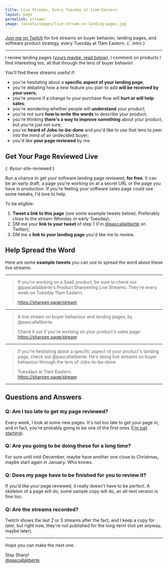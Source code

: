 ```yaml
---
title: Live Streams, Every Tuesday at 11am Eastern
layout: page
permalink: stream/
image: /assets/images/live-stream-on-landing-pages.jpg
---
```


[Join me on Twitch](https://twitch.tv/pascallaliberte) for live streams on buyer behavior, landing pages, and software product strategy, every Tuesday at 11am Eastern.
{: .intro }

---

I review landing pages ([yours maybe, read below](#your-site-reviewed)), I comment on products I find interesting too, all that through the lens of buyer behavior.

You'll find these streams useful if:

* you're hesitating about a **specific aspect of your landing page**;
* you're debating how a new feature you plan to add **will be received by your users**;
* you're unsure if a change to your purchase flow will **hurt or will help sales**;
* you're wondering whether people will **understand** your product;
* you're not sure **how to write the words** to describe your product;
* you're thinking **there's a way to improve something** about your product, but you're just not sure;
* you've **heard of Jobs-to-be-done** and you'd like to use that lens to peer into the mind of an undecided buyer;
* you'd like **your page reviewed** by me.

## Get Your Page Reviewed Live
{: #your-site-reviewed }

Run a chance to get your software landing page reviewed, **for free**. It can be an early draft, a page you're working on at a secret URL or the page you have in production. If you're feeling your software sales page could use some tweaks, I'd love to help.

To be eligible:

1. **Tweet a link to this page** (see some example tweets below). Preferably close to the stream (Monday or early Tuesday);
2. DM me your **link to your tweet** of step 1 (I'm [@pascallaliberte](https://twitter.com/pascallaliberte)  on Twitter);
3. DM me a **link to your landing page** you'd like me to review.

## Help Spread the Word

Here are some **example tweets** you can use to spread the word about these live streams:

---

> If you're working on a SaaS product, be sure to check out @pascallaliberte's Product Sharpening Live Streams. They're every week on Tuesday 11am Eastern.
> 
> https://sharpen.page/stream

---

> A live stream on buyer behaviour and landing pages, by @pascallaliberte.
> 
> Check it out if you're working on your product's sales page:  
> https://sharpen.page/stream

---

> If you're hesitating about a specific aspect of your product's landing page, check out @pascallaliberte. He's doing live streams on buyer behaviour through the lens of Jobs-to-be-done.
> 
> Tuesdays at 11am Eastern.  
> https://sharpen.page/stream

---

## Questions and Answers

### Q: Am I too late to get my page reviewed?

Every week, I look at some new pages. It's not too late to get your page in, and in fact, you're probably going to be one of the first ones ([I'm just starting](https://twitter.com/search?q=https%3A%2F%2Fsharpen.page%2Fstream&src=typed_query&f=live)).

### Q: Are you going to be doing these for a long time?

For sure until mid-December, maybe have another one close to Christmas, maybe start again in January. Who knows.

### Q: Does my page have to be finished for you to review it?

If you'd like your page reviewed, it really doesn't have to be perfect. A skeleton of a page will do, some sample copy will do, an all-text version is fine too.

### Q: Are the streams recorded?

Twitch shows the last 2 or 3 streams after the fact, and I keep a copy for later, but right now, they're not published for the long-term (not yet anyway, maybe later).

---

Hope you can make the next one.

Stay Sharp!  
[@pascallaliberte](https://twitter.com/pascallaliberte)
